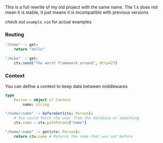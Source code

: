 
This is a full rewrite of my old project with the same name.
The 1.x does not mean it is stable, it just means it is incompatible with previous versions

check out `example.nim` for actual examples

### Routing

```nim
"/home" -> get:
    return "hello"
    
"/mike" -> get:
    ctx.send("The worst framework around", Http427)
```


### Context
You can define a context to keep data between middlewares

```nim
type
    Person = object of Context
        name: string
        
"/home/:name" -> beforeGet(ctx: Person):
    # You could fetch the user from the database or something
    ctx.name = ctx.pathParams["name"]
    
"/home/:name" -> get(ctx: Person):
    return ctx.name # Returns the name that was set before
```